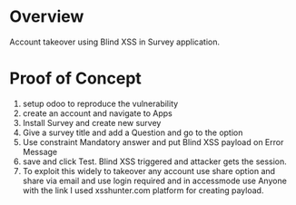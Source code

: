 # Overview
Account takeover using Blind XSS in Survey application.
# Proof of Concept 
1. setup odoo to reproduce the vulnerability
2. create an account and navigate to Apps 
3. Install Survey and create new survey
4. Give a survey title and add a Question and go to the option
5. Use constraint Mandatory answer and put Blind XSS payload on Error Message
6. save and click Test. Blind XSS triggered and attacker gets the session.
7. To exploit this widely to takeover any account use share option and share via email and use login required and in  accessmode use Anyone with the link 
I used xsshunter.com platform for creating payload.